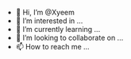 - 👋 Hi, I’m @Xyeem
- 👀 I’m interested in ...
- 🌱 I’m currently learning ...
- 💞️ I’m looking to collaborate on ...
- 📫 How to reach me ...

<!---
Xyeem/Xyeem is a ✨ special ✨ repository because its `README.md` (this file) appears on your GitHub profile.
You can click the Preview link to take a look at your changes.
--->
